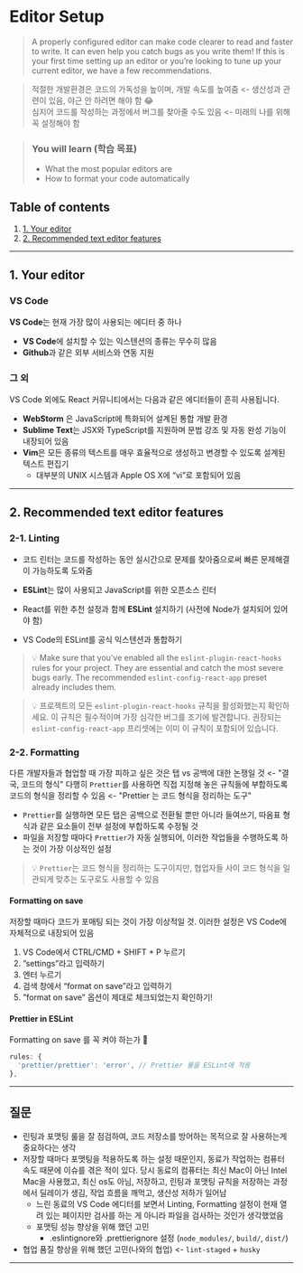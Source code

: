 # Editor Setup

> A properly configured editor can make code clearer to read and faster to write. It can even help you catch bugs as you write them! If this is your first time setting up an editor or you’re looking to tune up your current editor, we have a few recommendations.

> 적절한 개발환경은 코드의 가독성을 높이며, 개발 속도를 높여줌 <- 생산성과 관련이 있음, 야근 안 하려면 해야 함 😂  
> 심지어 코드를 작성하는 과정에서 버그를 찾아줄 수도 있음 <- 미래의 나를 위해 꼭 설정해야 함

> ### You will learn (학습 목표)
> - What the most popular editors are
> - How to format your code automatically

## Table of contents

1. [1. Your editor](#1-your-editor)
1. [2. Recommended text editor features](#2-recommended-text-editor-features)

---

## 1. Your editor

### VS Code
**VS Code**는 현재 가장 많이 사용되는 에디터 중 하나  
- **VS Code**에 설치할 수 있는 익스텐션의 종류는 무수히 많음
- **Github**과 같은 외부 서비스와 연동 지원

### 그 외
VS Code 외에도 React 커뮤니티에서는 다음과 같은 에디터들이 흔히 사용됩니다.

- **WebStorm** 은 JavaScript에 특화되어 설계된 통합 개발 환경
- **Sublime Text**는 JSX와 TypeScript를 지원하며 문법 강조 및 자동 완성 기능이 내장되어 있음
- **Vim**은 모든 종류의 텍스트를 매우 효율적으로 생성하고 변경할 수 있도록 설계된 텍스트 편집기
  - 대부분의 UNIX 시스템과 Apple OS X에 “vi”로 포함되어 있음

---

## 2. Recommended text editor features

### 2-1. Linting
- 코드 린터는 코드를 작성하는 동안 실시간으로 문제를 찾아줌으로써 빠른 문제해결이 가능하도록 도와줌
- **ESLint**는 많이 사용되고 JavaScript를 위한 오픈소스 린터

- React를 위한 추천 설정과 함께 **ESLint** 설치하기 (사전에 Node가 설치되어 있어야 함)
- VS Code의 ESLint를 공식 익스텐션과 통합하기

> 💡 Make sure that you’ve enabled all the `eslint-plugin-react-hooks` rules for your project. They are essential and catch the most severe bugs early. The recommended `eslint-config-react-app` preset already includes them.  

> 💡 프로젝트의 모든 `eslint-plugin-react-hooks` 규칙을 활성화했는지 확인하세요. 이 규칙은 필수적이며 가장 심각한 버그를 조기에 발견합니다. 권장되는 `eslint-config-react-app` 프리셋에는 이미 이 규칙이 포함되어 있습니다.


### 2-2. Formatting
다른 개발자들과 협업할 때 가장 피하고 싶은 것은 탭 vs 공백에 대한 논쟁일 것 <- "결국, 코드의 형식"
다행히 `Prettier`를 사용하면 직접 지정해 놓은 규칙들에 부합하도록 코드의 형식을 정리할 수 있음 <- "Prettier 는 코드 형식을 정리하는 도구"

- `Prettier`를 실행하면 모든 탭은 공백으로 전환될 뿐만 아니라 들여쓰기, 따옴표 형식과 같은 요소들이 전부 설정에 부합하도록 수정될 것 
- 파일을 저장할 때마다 `Prettier`가 자동 실행되어, 이러한 작업들을 수행하도록 하는 것이 가장 이상적인 설정

> 💡 `Prettier`는 코드 형식을 정리하는 도구이지만, 협업자들 사이 코드 형식을 일관되게 맞추는 도구로도 사용할 수 있음

#### Formatting on save
저장할 때마다 코드가 포매팅 되는 것이 가장 이상적일 것. 이러한 설정은 VS Code에 자체적으로 내장되어 있음

1. VS Code에서 CTRL/CMD + SHIFT + P 누르기
2. ”settings”라고 입력하기
3. 엔터 누르기
4. 검색 창에서 “format on save”라고 입력하기
5. ”format on save” 옵션이 제대로 체크되었는지 확인하기!

#### Prettier in ESLint
Formatting on save 를 꼭 켜야 하는가 🤔

```js
rules: {      
  'prettier/prettier': 'error', // Prettier 룰을 ESLint에 적용
},
```

---

## 질문
- 린팅과 포맷팅 룰을 잘 점검하여, 코드 저장소를 방어하는 목적으로 잘 사용하는게 중요하다는 생각 
- 저장할 때마다 포맷팅을 적용하도록 하는 설정 때문인지, 동료가 작업하는 컴퓨터 속도 때문에 이슈를 겪은 적이 있다. 당시 동료의 컴퓨터는 최신 Mac이 아닌 Intel Mac을 사용했고, 최신 os도 아님, 저장하고, 린팅과 포맷팅 규칙을 저장하는 과정에서 딜레이가 생김, 작업 흐름을 깨먹고, 생산성 저하가 일어남
  - 느린 동료의 VS Code 에디터를 보면서 Linting, Formatting 설정이 현재 열려 있는 페이지만 검사를 하는 게 아니라 파일을 검사하는 것인가 생각했었음
  - 포맷팅 성능 향상을 위해 했던 고민
    - .eslintignore와 .prettierignore 설정 (`node_modules/`, `build/`, `dist/`) 
- 협업 품질 향상을 위해 했던 고민(나와의 협업) <-  `lint-staged` + `husky`

---
